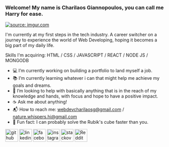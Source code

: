 ### Welcome! My name is Charilaos Giannopoulos, you can call me Harry for ease.

<a href="https://imgur.com/plOVFvR"><img src="https://i.imgur.com/plOVFvR.png" title="source: imgur.com" /></a>

I'm currently at my first steps in the tech industry. A career switcher on a journey to experience the world of Web Developing, hoping it becomes a big part of my daily life.

Skills I'm acquiring: HTML / CSS / JAVASCRIPT / REACT / NODE JS / MONGODB

- :computer: I’m currently working on building a portfolio to land myself a job. 
- :books: I’m currently learning whatever i can that might help me achieve my goals and dreams. 
- :blossom: I’m looking to help with basically anything that is in the reach of my knowledge and hands, with focus and hope to have a positive impact. 
- :coffee: Ask me about anything! 
- :mailbox_with_mail: How to reach me: webdevcharilaosg@gmail.com / nature.whispers.hi@gmail.com
- :rabbit: Fun fact: I can probably solve the Rubik's cube faster than you. 


[<img src='https://cdn.jsdelivr.net/npm/simple-icons@3.0.1/icons/github.svg' alt='github' height='40'>](https://github.com/Amefurikozo)  [<img src='https://cdn.jsdelivr.net/npm/simple-icons@3.0.1/icons/linkedin.svg' alt='linkedin' height='40'>](https://www.linkedin.com/in/charilaos-giannopoulos//)  [<img src='https://cdn.jsdelivr.net/npm/simple-icons@3.0.1/icons/facebook.svg' alt='facebook' height='40'>](//www.facebook.com/profile.php?id=100020168041539)  [<img src='https://cdn.jsdelivr.net/npm/simple-icons@3.0.1/icons/instagram.svg' alt='instagram' height='40'>](https://www.instagram.com/betweenwinds/)  [<img src='https://cdn.jsdelivr.net/npm/simple-icons@3.0.1/icons/stackoverflow.svg' alt='stackoverflow' height='40'>](https://stackoverflow.com/users/18706209/charilaos-giannopoulos)  [<img src='https://cdn.jsdelivr.net/npm/simple-icons@3.0.1/icons/reddit.svg' alt='Reddit' height='40'>](https://www.reddit.com/user/Lil-Geppetto/) 
